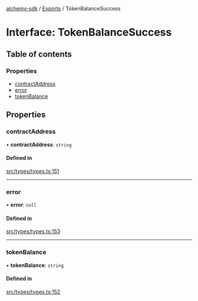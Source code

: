 [alchemy-sdk](../README.md) / [Exports](../modules.md) / TokenBalanceSuccess

# Interface: TokenBalanceSuccess

## Table of contents

### Properties

- [contractAddress](TokenBalanceSuccess.md#contractaddress)
- [error](TokenBalanceSuccess.md#error)
- [tokenBalance](TokenBalanceSuccess.md#tokenbalance)

## Properties

### contractAddress

• **contractAddress**: `string`

#### Defined in

[src/types/types.ts:151](https://github.com/alchemyplatform/alchemy-sdk-js/blob/c9dbbf0/src/types/types.ts#L151)

___

### error

• **error**: ``null``

#### Defined in

[src/types/types.ts:153](https://github.com/alchemyplatform/alchemy-sdk-js/blob/c9dbbf0/src/types/types.ts#L153)

___

### tokenBalance

• **tokenBalance**: `string`

#### Defined in

[src/types/types.ts:152](https://github.com/alchemyplatform/alchemy-sdk-js/blob/c9dbbf0/src/types/types.ts#L152)
